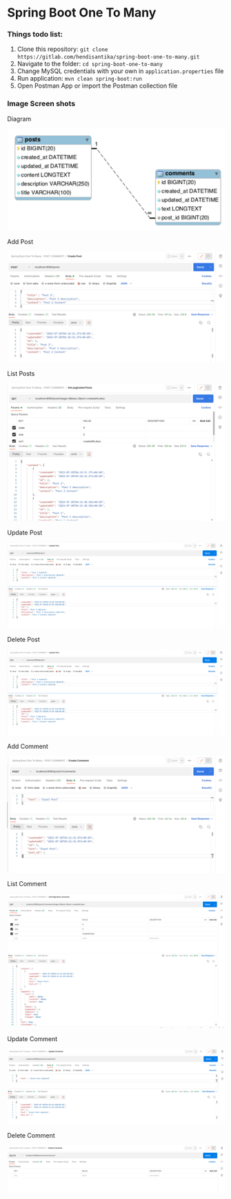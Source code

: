 # Spring Boot One To Many

### Things todo list:

1. Clone this repository: `git clone https://gitlab.com/hendisantika/spring-boot-one-to-many.git`
2. Navigate to the folder: `cd spring-boot-one-to-many`
3. Change MySQL credentials with your own in `application.properties` file
4. Run application: `mvn clean spring-boot:run`
5. Open Postman App or import the Postman collection file

### Image Screen shots

Diagram

![Diagram](img/diagram.png "Diagram")

Add Post

![Add Post](img/add-post.png "Add Post")

List Posts

![List Posts](img/list-posts.png "List Posts")

Update Post

![Update Post](img/update-post.png "Update Post")

Delete Post

![Delete Post](img/update-post.png "Delete Post")

Add Comment

![Add Comment](img/add-comment.png "Add Comment")

List Comment

![List Comment](img/list-comments.png "List Comment")

Update Comment

![Update Comment](img/update-comment.png "Update Comment")

Delete Comment

![Delete Comment](img/delete-comment.png "Delete Comment")